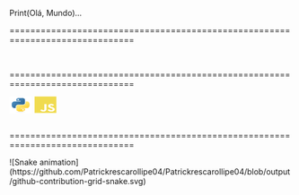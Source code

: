 
Print(Olá, Mundo)...



==============================================================================

<div>
  

  
</div>
<br>






==============================================================================

<div style="display: inline_block">
  
  <img align="center" alt="Python" height="30" width="40" src="https://raw.githubusercontent.com/devicons/devicon/master/icons/python/python-original.svg">
  <img align="center" alt="Rafa-Js" height="30" width="40" src="https://raw.githubusercontent.com/devicons/devicon/master/icons/javascript/javascript-plain.svg">
</div><br/>

==============================================================================

<div>
    ![Snake animation](https://github.com/Patrickrescarollipe04/Patrickrescarollipe04/blob/output/github-contribution-grid-snake.svg)
</div>
